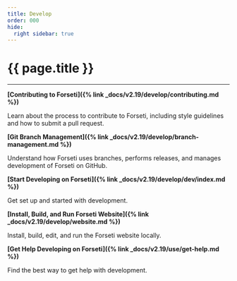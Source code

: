 ```yaml
---
title: Develop
order: 000
hide:
  right sidebar: true
---
```


# {{ page.title }}

---

**[Contributing to Forseti]({% link _docs/v2.19/develop/contributing.md %})**

Learn about the process to contribute to Forseti, including style guidelines and how to submit
a pull request.

**[Git Branch Management]({% link _docs/v2.19/develop/branch-management.md %})**

Understand how Forseti uses branches, performs releases, and manages development of Forseti on
GitHub.

**[Start Developing on Forseti]({% link _docs/v2.19/develop/dev/index.md %})**

Get set up and started with development.

**[Install, Build, and Run Forseti Website]({% link _docs/v2.19/develop/website.md %})**

Install, build, edit, and run the Forseti website locally.

**[Get Help Developing on Forseti]({% link _docs/v2.19/use/get-help.md %})**

Find the best way to get help with development.
